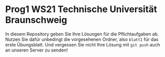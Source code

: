 # Prog1 WS21 Technische Universität Braunschweig

In diesem Repository geben Sie Ihre Lösungen für die Pflichtaufgaben ab.
Nutzen Sie dafür unbedingt die vorgesehenen Ordner, also `blatt1` für das erste Übungsblatt.
Und vergessen Sie nicht Ihre Lösung mit `git push` auch an unseren Server zu senden!
